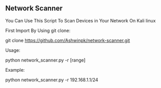
Network Scanner
--------------------------------------------------------------


You Can Use This Script To Scan Devices in Your Network On Kali linux

First Import By Using git clone:

  git clone https://github.com/Ashwinpk/network-scanner.git

Usage:

  python network_scanner.py -r [range]

Example:

  python network_scanner.py -r 192.168.1.1/24
